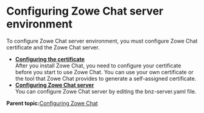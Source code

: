 # Configuring Zowe Chat server environment

To configure Zowe Chat server environment, you must configure Zowe Chat certificate and the Zowe Chat server.

-   **[Configuring the certificate](chatops_config_certificate.md)**  
After you install Zowe Chat, you need to configure your certificate before you start to use Zowe Chat. You can use your own certificate or the tool that Zowe Chat provides to generate a self-assigned certificate.
-   **[Configuring Zowe Chat server](chatops_config_chatops_server.md)**  
You can configure Zowe Chat server by editing the bnz-server.yaml file.

**Parent topic:**[Configuring Zowe Chat](chatops_config.md)

